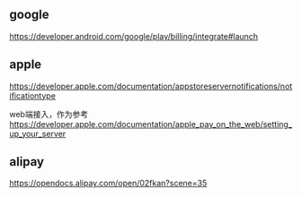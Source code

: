 ## google
https://developer.android.com/google/play/billing/integrate#launch

## apple
https://developer.apple.com/documentation/appstoreservernotifications/notificationtype

web端接入，作为参考
https://developer.apple.com/documentation/apple_pay_on_the_web/setting_up_your_server

## alipay
https://opendocs.alipay.com/open/02fkan?scene=35
